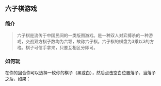 ## 六子棋游戏

### 简介

> 六子棋是流传于中国民间的一类版图游戏。是一种双人对弈搏杀的一种游戏，交战双方棋子数均为六颗，故称六子棋。六子棋的棋盘为3乘以3的方格。棋子可信手拿来，只要互相区分即可。

### 如何玩

在你的回合你可以选择一枚你的棋子（黑或白），然后点击空白位置落子，当落子之后，如果：  

